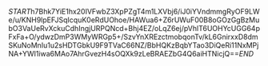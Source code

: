 $START$h7Bhk7YiE1hx20IVFwbZ3XpPZgT4m1LXVbj6/iJ0iYVndmmgRyOF9LWe/u/KNH9lpEFJSqIcquK0eRdUOhoe/HAWua6+Z6rUWuF00B8oGOzGgBzMubO3VaUeRvXckuCdhIngjURPQNcd+Bhj4EZ/oLqZ6ej/pVhlT6UOHYcUGG64pFxFa+O/ydwzDmP3WMyWRGp5+/SzvYnXREzctmobqonTv/kL6GnirxxD8dmSKuNoMnIu1u2sHDTGbkU9F9TVaC66NZ/BbHQKzBqbYTao3DiQeRi11NxMPjNA+YWI1iwa6MAo7AhrGvezH4sOQXk9zLeBRAEZbG4Q6aiHTNicjQ==$END$